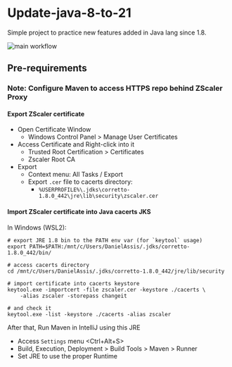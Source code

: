 # Update-java-8-to-21

Simple project to practice new features added in Java lang since 1.8.

![main workflow](https://github.com/medeiros/update-java-8-to-21/actions/workflows/maven.yml/badge.svg)

## Pre-requirements

### Note: Configure Maven to access HTTPS repo behind ZScaler Proxy

#### Export ZScaler certificate

- Open Certificate Window
  - Windows Control Panel > Manage User Certificates
- Access Certificate and Right-click into it
  - Trusted Root Certification > Certificates
  - Zscaler Root CA
- Export
  - Context menu: All Tasks / Export
  - Export `.cer` file to cacerts directory:
    - `%USERPROFILE%\.jdks\corretto-1.8.0_442\jre\lib\security\zscaler.cer`

#### Import ZScaler certificate into Java cacerts JKS

In Windows (WSL2):
```
# export JRE 1.8 bin to the PATH env var (for `keytool` usage)
export PATH=$PATH:/mnt/c/Users/DanielAssis/.jdks/corretto-1.8.0_442/bin/

# access cacerts directory
cd /mnt/c/Users/DanielAssis/.jdks/corretto-1.8.0_442/jre/lib/security

# import certificate into cacerts keystore
keytool.exe -importcert -file zscaler.cer -keystore ./cacerts \
    -alias zscaler -storepass changeit

# and check it
keytool.exe -list -keystore ./cacerts -alias zscaler
```

After that, Run Maven in IntelliJ using this JRE
- Access `Settings` menu <Ctrl+Alt+S>
- Build, Execution, Deployment > Build Tools > Maven > Runner
- Set JRE to use the proper Runtime
